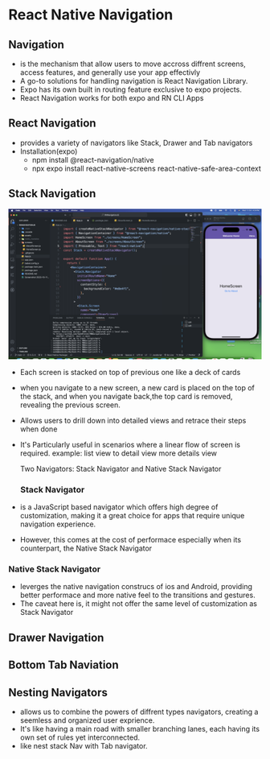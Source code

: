 # React Native Navigation

## Navigation

- is the mechanism that allow users to move accross diffrent screens, access features, and generally use your app effectivly
- A go-to solutions for handling navigation is React Navigation Library.
- Expo has its own built in routing feature exclusive to expo projects.
- React Navigation works for both expo and RN CLI Apps

## React Navigation

- provides a variety of navigators like Stack, Drawer and Tab navigators
- Installation(expo)
  - npm install @react-navigation/native
  - npx expo install react-native-screens react-native-safe-area-context

## Stack Navigation

![Alt text](<Screenshot 2023-10-11 at 4.24.07 in the afternoon.png>)

- Each screen is stacked on top of previous one like a deck of cards
- when you navigate to a new screen, a new card is placed on the top of the stack, and when you navigate back,the top card is removed, revealing the previous screen.
- Allows users to drill down into detailed views and retrace their steps when done
- It's Particularly useful in scenarios where a linear flow of screen is required.
  example: list view to detail view more details view

  Two Navigators: Stack Navigator and Native Stack Navigator

  ### Stack Navigator

- is a JavaScript based navigator which offers high degree of customization, making it a great choice for apps that require unique navigation experience.

- However, this comes at the cost of performace especially when its counterpart, the Native Stack Navigator

### Native Stack Navigator

- leverges the native navigation construcs of ios and Android, providing better performace and more native feel to the transitions and gestures.
- The caveat here is, it might not offer the same level of customization as Stack Navigator

## Drawer Navigation

## Bottom Tab Naviation

## Nesting Navigators

- allows us to combine the powers of diffrent types navigators, creating a seemless and organized user exprience.
- It's like having a main road with smaller branching lanes, each having its own set of rules yet interconnected.
- like nest stack Nav with Tab navigator.
